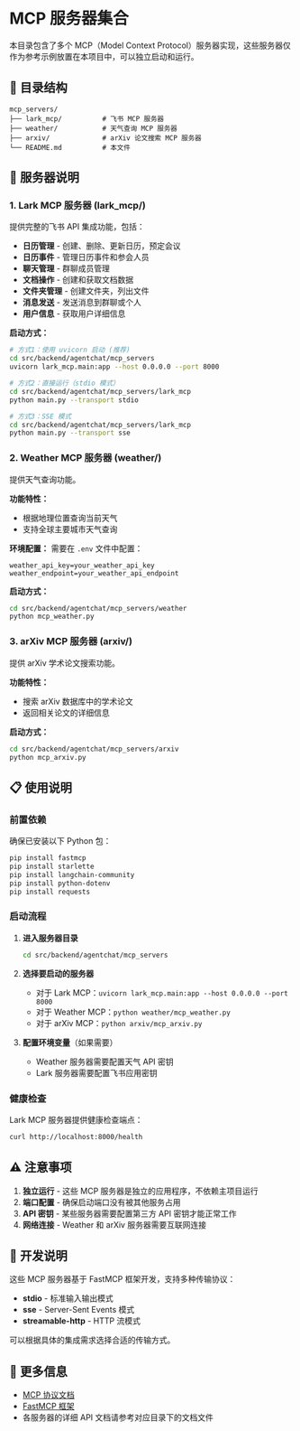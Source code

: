 # MCP 服务器集合

本目录包含了多个 MCP（Model Context Protocol）服务器实现，这些服务器仅作为参考示例放置在本项目中，可以独立启动和运行。

## 📁 目录结构

```
mcp_servers/
├── lark_mcp/          # 飞书 MCP 服务器
├── weather/           # 天气查询 MCP 服务器  
├── arxiv/             # arXiv 论文搜索 MCP 服务器
└── README.md          # 本文件
```

## 🚀 服务器说明

### 1. Lark MCP 服务器 (lark_mcp/)

提供完整的飞书 API 集成功能，包括：

- **日历管理** - 创建、删除、更新日历，预定会议
- **日历事件** - 管理日历事件和参会人员
- **聊天管理** - 群聊成员管理
- **文档操作** - 创建和获取文档数据
- **文件夹管理** - 创建文件夹，列出文件
- **消息发送** - 发送消息到群聊或个人
- **用户信息** - 获取用户详细信息

**启动方式：**
```bash
# 方式1：使用 uvicorn 启动 (推荐)
cd src/backend/agentchat/mcp_servers
uvicorn lark_mcp.main:app --host 0.0.0.0 --port 8000

# 方式2：直接运行（stdio 模式）
cd src/backend/agentchat/mcp_servers/lark_mcp
python main.py --transport stdio

# 方式3：SSE 模式
cd src/backend/agentchat/mcp_servers/lark_mcp
python main.py --transport sse
```

### 2. Weather MCP 服务器 (weather/)

提供天气查询功能。

**功能特性：**
- 根据地理位置查询当前天气
- 支持全球主要城市天气查询

**环境配置：**
需要在 `.env` 文件中配置：
```env
weather_api_key=your_weather_api_key
weather_endpoint=your_weather_api_endpoint
```

**启动方式：**
```bash
cd src/backend/agentchat/mcp_servers/weather
python mcp_weather.py
```

### 3. arXiv MCP 服务器 (arxiv/)

提供 arXiv 学术论文搜索功能。

**功能特性：**
- 搜索 arXiv 数据库中的学术论文
- 返回相关论文的详细信息

**启动方式：**
```bash
cd src/backend/agentchat/mcp_servers/arxiv
python mcp_arxiv.py
```

## 📋 使用说明

### 前置依赖

确保已安装以下 Python 包：
```bash
pip install fastmcp
pip install starlette
pip install langchain-community
pip install python-dotenv
pip install requests
```

### 启动流程

1. **进入服务器目录**
   ```bash
   cd src/backend/agentchat/mcp_servers
   ```

2. **选择要启动的服务器**
   - 对于 Lark MCP：`uvicorn lark_mcp.main:app --host 0.0.0.0 --port 8000`
   - 对于 Weather MCP：`python weather/mcp_weather.py`
   - 对于 arXiv MCP：`python arxiv/mcp_arxiv.py`

3. **配置环境变量**（如果需要）
   - Weather 服务器需要配置天气 API 密钥
   - Lark 服务器需要配置飞书应用密钥

### 健康检查

Lark MCP 服务器提供健康检查端点：
```bash
curl http://localhost:8000/health
```

## ⚠️ 注意事项

1. **独立运行** - 这些 MCP 服务器是独立的应用程序，不依赖主项目运行
2. **端口配置** - 确保启动端口没有被其他服务占用
3. **API 密钥** - 某些服务器需要配置第三方 API 密钥才能正常工作
4. **网络连接** - Weather 和 arXiv 服务器需要互联网连接

## 🔧 开发说明

这些 MCP 服务器基于 FastMCP 框架开发，支持多种传输协议：
- **stdio** - 标准输入输出模式
- **sse** - Server-Sent Events 模式  
- **streamable-http** - HTTP 流模式

可以根据具体的集成需求选择合适的传输方式。

## 📖 更多信息

- [MCP 协议文档](https://modelcontextprotocol.io/)
- [FastMCP 框架](https://github.com/jlowin/fastmcp)
- 各服务器的详细 API 文档请参考对应目录下的文档文件
